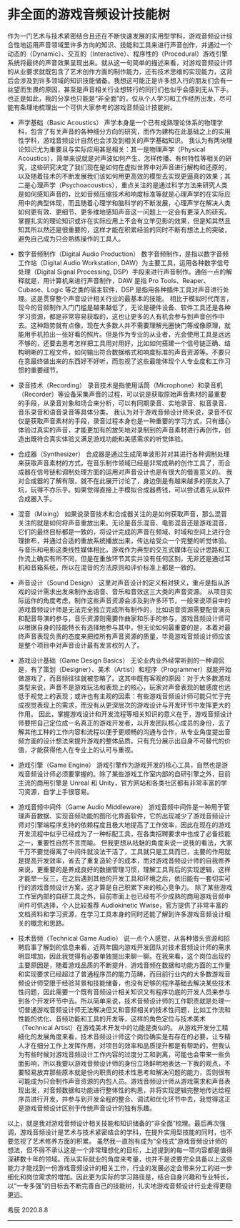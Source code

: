 # 非全面的游戏音频设计技能树

作为一门艺术与技术紧密结合且还在不断快速发展的实用型学科，游戏音频设计综合性地运用声音领域里许多方向的知识、技能和工具来进行声音创作，并通过一个动态的（Dynamic）、交互的（Interactive）、程序性的（Procedural）游戏引擎系统将最终的声音效果呈现出来。就从这一句简单的描述来看，对游戏音频设计师的从业要求就既包含了艺术创作方面的制作能力，还有技术思维的实现能力，这背后会涉及到许多领域的知识技能储备。我想这可能正是许多想入行的朋友们会有一丝望而生畏的原因，甚至是声音相关行业想转行的同行们也似乎会感到无从下手。也正是如此，我的分享也只能是“非全面”的，仅从个人学习和工作经历出发，尽可能有条理地梳理出一个可供大家参考的游戏音频设计技能树。

* 声学基础（Basic Acoustics）
声学本身是一个已有成熟理论体系的物理学科，包含了有关声音的各种细分方向的研究，而作为建构在此基础之上的实用性学科，游戏音频设计自然也会涉及到相关的声学基础知识。
我认为有两块理论知识尤为重要且与实际应用甚是相关：其一是物理声学（Physical Acoustics），简单来说就是对声波如何产生、怎样传播、有何特性等相关的研究，这些研究决定了我们现在是如何在虚拟世界中对声音进行解构和还原的，以及随着技术的不断发展我们该如何用更高效的模型去实现更逼真的效果；其二是心理声学（Psychoacoustics），重点关注的是通过科学方法来研究人类是如何感知声音的，比如音频压缩技术和响度标准等就是心理声学的在实际应用中的典型体现，而且随着心理学和脑科学的不断发展，心理声学在解决人类如何更有效、更细节、更多维地感知声音这一问题上一定会有更深入的研究。
掌握扎实的理论知识或许在实际应用上不会有立竿见影的效果，但是知其然且知其所以然还是很重要的，这样才能在积累经验的同时不断有想法上的突破，避免自己成为只会熟练操作的工具人。

* 数字音频制作（Digital Audio Production）
数字音频制作，是指以数字音频工作站（Digital Audio Workstation, DAW）为主要工具，运用各种数字信号处理（Digital Signal Processing, DSP）手段来进行声音制作。通俗一点的解释就是，用计算机来进行声音制作，DAW 是指 Pro Tools、Reaper、Cubase、Logic 等之类的宿主软件，DSP 是指用各种插件工具对声音进行处理。这是贯穿整个声音设计相关行业的最基本的技能。
相比于模拟时代而言，现今的音频制作入门门槛是越来越低了，无论是硬件设备、软件工具还是各种学习资源，都是非常容易获取的，这也让更多的人有机会参与到声音创作中去。这种趋势就有点像，现在大多数人并不需要理解光圈快门等成像原理，就能用手机拍出一张好看的照片。但是作为专业的从业者，光会使用工具是远远不够的，还要去思考怎样把工具用对用好，比如如何搭建一个信号链正确、结构明晰的工程文件，如何输出符合数据格式和响度标准的声音资源等。不要只在意最终做出来的东西好不好听，而忽视了这些最能体现个人专业度和工作习惯的重要细节。

* 录音技术（Recording）
录音技术是指使用话筒（Microphone）和录音机（Recorder）等设备采集声音的过程，可以说是获取原始声音素材的最重要的手段，从录音对象和场合来分析，可以有同期录音、实地录音、拟音录音、音乐录音和语音录音等具体分类。
我认为对于游戏音频设计师来说，录音不仅仅是获取声音素材的手段，录音过程本身也是一种重要的学习方式，只有细心体验过真实的声音，才能更加有的放矢地对录制到的声音素材进行再创作，创造出既符合真实体验又满足游戏功能和美感需求的听觉体验。

* 合成器（Synthesizer）
合成器是通过生成简单波形并对其进行各种调制处理来获取声音素材的方式，在音乐制作领域已经是非常成熟的创作工具了，而合成器在信号链和调制处理方面的运用对声音设计也是有很大的借鉴意义的。
我对合成器的了解有限，就不在此展开讨论了，身边倒是有越来越多的朋友入了坑，玩得不亦乐乎。如果觉得直接上手模拟合成器费钱，可以尝试着先从软件合成器入手。

* 混音（Mixing）
如果说录音技术和合成器关注的是如何获取声音，那么混音关注的就是如何将声音重放出来。无论是音乐混音、电影混音还是游戏混音，它们的最终目标都是一致的，将设计完成的声音在频域、时域和空间上进行合理排布，并通过合适的重放系统播放出来，传达给受众一个完整的听觉体验。
与音乐和电影这类线性媒体相比，游戏作为典型的交互式媒体在设计思路和工作流上确实有所不同，但是在重放环节其实并没有任何区别，无非还是通过耳机和音箱系统，所以在混音的方法原则和评价标准上都是一致的。

* 声音设计（Sound Design）
这里对声音设计的定义相对狭义，重点是指从游戏的设计需求出发来制作出语音、音乐和音效这三大类的声音资源。
从项目实际运作的角度考虑，制作这些声音资源会涉及到许多环节，一般来说项目中的游戏音频设计师是无法完全独立完成所有制作的，比如语音资源需要配音演员和配音导演的参与，音乐资源则需要作曲家和乐手的参与，游戏音频设计师可以根据自身的技能特长有选择地参与其中，但无论如何最重要的是，本着对最终声音表现负责的态度来把控所有声音资源的质量，毕竟游戏音频设计师应该是整个项目中对声音设计最有发言权的人了。

* 游戏设计基础（Game Design Basics）
无论业内业外经常听到的一种调侃是，有了策划（Designer）、美术（Artist）和程序（Programmer）就能开始做游戏了，而音频往往就被忽略了。这其中既有客观的原因：对于大多数游戏类型来说，声音不是游戏玩法和表现上的核心，玩家对声音表现的敏感度也远低于视觉上的表现；或许也有主观的因素：有些游戏音频设计师可能只忙于完成视觉表现上的需求，而没有从更深层次的游戏设计与开发环节中发挥更大的作用。
因此，掌握游戏设计和开发流程等相关知识的意义在于，游戏音频设计师要把自己定位成一名真正的游戏开发者，以开发团队核心成员的身份，去了解其他工种的工作内容和流程以便于更顺畅的沟通与合作，从专业角度提出音频方面的设计想法来提升游戏的整体品质。只有充分展示出自身不可替代的价值，才能获得他人在专业上的认可与重视。

* 游戏引擎（Game Engine）
游戏引擎作为游戏开发的核心工具，自然也是游戏音频设计师必须要掌握的。除了某些游戏工作室内部的自研引擎之外，目前主流的商用引擎是 Unreal 和 Unity，官方网站和各类社区都有非常丰富的学习资源，自学上手很容易。

* 游戏音频中间件（Game Audio Middleware）
游戏音频中间件是一种用于管理声音数据、实现音频功能的图形化界面软件，它的出现减少了游戏音频设计师对引擎端程序支持的依赖程度且极大地提高了工作效率，因此在现在的游戏开发流程中似乎已经成为了一种标配工具，在各类招聘要求中也成了必备技能之一，重要性自然不言而喻。
但我更想从祛魅的角度来说一说我的看法，大家千万不要觉得离了中间件就没法干活了，工具就只是工具而已，主要的作用就是提高开发效率，省去了重复造轮子的成本，而对游戏音频设计师的自我修养来说，更重要的是养成良好的数据管理习惯，理解工具背后的实现逻辑，这样才能举一反三，在之后遇到其他的开发工具和环境之后，依旧能有一套切实可行的游戏音频设计方案，这才算是自己积累下来的核心竞争力。
除了某些游戏工作室内部的自研工具之外，目前市面上也已经有不少成熟的商用游戏音频中间件可供选择，个人比较推荐 Audiokinetic Wwise，官方提供了非常丰富的文档资料和学习资源，在学习工具本身的同时还能了解到许多游戏音频设计相关的概念和思路。

* 技术音频（Technical Game Audio）
说一点个人感觉，从各种猎头资源和招聘启事了解到的信息来看，近两年国内游戏开发团队对技术音频设计师的需求明显增加，因此我觉得有必要单独提出来聊一聊。在我来看，这个岗位出现的主要原因是，随着游戏品质的不断提升，游戏音频在数据和功能方面的工作量和实现要求已经超过了普通程序员的能力范畴，而目前行业内的大多数游戏音频设计师受限于经验背景和技能储备，也没有足够的程序基础去解决某些技术性问题，因此需要一个既有音频设计相关知识又有程序功底的开发人员来参与到各个开发环节中去。所以简单来说，技术音频设计师的工作职责就是处理一切普通游戏音频设计师无法解决但又和音频相关的技术性问题，比如工作流和性能的优化、音频功能和工具的开发等，这样的角色定位与技术美术（Technical Artist）在游戏美术开发中的功能是类似的。
从游戏开发分工精细化的发展角度来看，技术音频设计师这个岗位确实是有存在的必要，让专精人才在细分工作上发挥作用，对项目的效率和品质提升都是有帮助的，但我认为有些时候对游戏音频设计工作内容的过度分工和剥离，可能也会带来一些负面影响，所以我要以游戏音频设计师的身份立场鲜明地表达一下我的观点，不要轻易放弃那些原本就是份内职责的技术性思考和解决问题的能力，否则很有可能成为只会制作声音资源的内包人员。游戏音频设计师从游戏需求和声音表现出发，对音频数据和功能进行整体性的构思，并将实现逻辑完整地传达给程序员进行开发，并参与到开发全程的整合、调试和优化环节中去，我觉得这正是游戏音频设计区别于传统声音设计的独有乐趣。

以上，就是我对游戏音频设计相关技能和知识储备的“非全面”梳理。最后再次强调，游戏音频设计是艺术与技术紧密结合的学科，在提升实用型技能的同时，也不要忽视了艺术修养方面的积累。
虽然我一直抱有成为“全栈式”游戏音频设计师的想法，但不得不承认这是一个非常理想化的目标，上述提到的每一项内容都是值得深耕数十年的领域。而从实际就业的角度来考量，也并不是说要完全具备以上这些能力才能找到一份游戏音频设计的相关工作，行业的发展必定会带来分工的进一步细化和岗位需求的增加。因此更为实际的学习路径是，结合自身兴趣和专业特长，以“一专多强”的目标去不断完善自己的技能树，扎实地游戏音频设计行业走得更稳更远。

希辰
2020.8.8

***